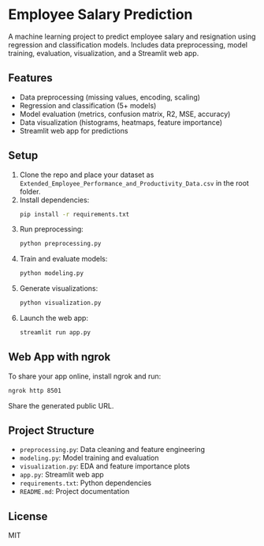 # Employee Salary Prediction

A machine learning project to predict employee salary and resignation using regression and classification models. Includes data preprocessing, model training, evaluation, visualization, and a Streamlit web app.

## Features
- Data preprocessing (missing values, encoding, scaling)
- Regression and classification (5+ models)
- Model evaluation (metrics, confusion matrix, R2, MSE, accuracy)
- Data visualization (histograms, heatmaps, feature importance)
- Streamlit web app for predictions

## Setup
1. Clone the repo and place your dataset as `Extended_Employee_Performance_and_Productivity_Data.csv` in the root folder.
2. Install dependencies:
   ```bash
   pip install -r requirements.txt
   ```
3. Run preprocessing:
   ```bash
   python preprocessing.py
   ```
4. Train and evaluate models:
   ```bash
   python modeling.py
   ```
5. Generate visualizations:
   ```bash
   python visualization.py
   ```
6. Launch the web app:
   ```bash
   streamlit run app.py
   ```

## Web App with ngrok
To share your app online, install ngrok and run:
```bash
ngrok http 8501
```
Share the generated public URL.

## Project Structure
- `preprocessing.py`: Data cleaning and feature engineering
- `modeling.py`: Model training and evaluation
- `visualization.py`: EDA and feature importance plots
- `app.py`: Streamlit web app
- `requirements.txt`: Python dependencies
- `README.md`: Project documentation

## License
MIT 